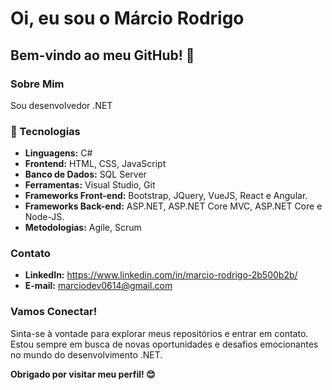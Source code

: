 # Oi, eu sou o Márcio Rodrigo

## Bem-vindo ao meu GitHub! 👋

### Sobre Mim
Sou desenvolvedor .NET

### 🚀 Tecnologias
- **Linguagens:** C#
- **Frontend:** HTML, CSS, JavaScript
- **Banco de Dados:** SQL Server
- **Ferramentas:** Visual Studio, Git
- **Frameworks Front-end:** Bootstrap, JQuery, VueJS, React e Angular.
- **Frameworks Back-end:** ASP.NET, ASP.NET Core MVC, ASP.NET Core e Node-JS.
- **Metodologias:** Agile, Scrum

### Contato
- **LinkedIn:** https://www.linkedin.com/in/marcio-rodrigo-2b500b2b/
- **E-mail:** marciodev0614@gmail.com

### Vamos Conectar!
Sinta-se à vontade para explorar meus repositórios e entrar em contato. Estou sempre em busca de novas oportunidades e desafios emocionantes no mundo do desenvolvimento .NET.

**Obrigado por visitar meu perfil! 😊**
